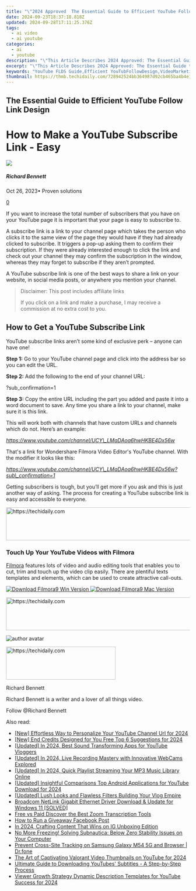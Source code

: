```yaml
---
title: "\"2024 Approved  The Essential Guide to Efficient YouTube Follow Link Design\""
date: 2024-09-23T18:37:18.818Z
updated: 2024-09-28T17:11:25.376Z
tags:
  - ai video
  - ai youtube
categories:
  - ai
  - youtube
description: "\"This Article Describes 2024 Approved: The Essential Guide to Efficient YouTube Follow Link Design\""
excerpt: "\"This Article Describes 2024 Approved: The Essential Guide to Efficient YouTube Follow Link Design\""
keywords: "YouTube FLDS Guide,Efficient YouTubFollowDesign,VideoMarketingFLDS,ContentBoostingYouTube,EngagementEssentialLinks,FLDSEffectiveStrategies,LinkOptimizationForYoutube"
thumbnail: https://thmb.techidaily.com/728942524bb364987d92cb465ba4b4e140c040cafc9935f89ba444801c2e0013.jpg
---
```


## The Essential Guide to Efficient YouTube Follow Link Design

# How to Make a YouTube Subscribe Link - Easy

![](https://images.wondershare.com/filmora/article-images/richard-bennett.jpg)

##### Richard Bennett

 Oct 26, 2023• Proven solutions

[0](#commentsBoxSeoTemplate)

If you want to increase the total number of subscribers that you have on your YouTube page it is important that your page is easy to subscribe to.

A subscribe link is a link to your channel page which takes the person who clicks it to the same view of the page they would have if they had already clicked to subscribe. It triggers a pop-up asking them to confirm their subscription. If they were already interested enough to click the link and check out your channel they may confirm the subscription in the window, whereas they may forget to subscribe if they aren’t prompted.

A YouTube subscribe link is one of the best ways to share a link on your website, in social media posts, or anywhere you mention your channel.

>  Disclaimer: This post includes affiliate links
>
>  If you click on a link and make a purchase, I may receive a commission at no extra cost to you.
>

## How to Get a YouTube Subscribe Link

YouTube subscribe links aren’t some kind of exclusive perk – anyone can have one!

**Step 1:** Go to your YouTube channel page and click into the address bar so you can edit the URL.

**Step 2:** Add the following to the end of your channel URL:

?sub\_confirmation=1

**Step 3:** Copy the entire URL including the part you added and paste it into a word document to save. Any time you share a link to your channel, make sure it is this link.

This will work both with channels that have custom URLs and channels which do not. Here’s an example:

_<https://www.youtube.com/channel/UCY\_LMaDAoa6hwHKBE4Dx56w>_

That's a link for Wondershare Filmora Video Editor's YouTube channel. With the modifier it looks like this:

_<https://www.youtube.com/channel/UCY\_LMaDAoa6hwHKBE4Dx56w?sub\_confirmation=1>_

Getting subscribers is tough, but you’ll get more if you ask and this is just another way of asking. The process for creating a YouTube subscribe link is easy and accessible to everyone.

<!-- affiliate ads begin -->
<a href="https://bluettieu.pxf.io/c/5597632/2141676/17091" target="_top" id="2141676">
  <img src="//a.impactradius-go.com/display-ad/17091-2141676" border="0" alt="https://techidaily.com" width="728" height="90"/>
</a>
<img height="0" width="0" src="https://bluettieu.pxf.io/i/5597632/2141676/17091" style="position:absolute;visibility:hidden;" border="0" />
<!-- affiliate ads end -->

### Touch Up Your YouTube Videos with Filmora

[Filmora](https://tools.techidaily.com/wondershare/filmora/download/) features lots of video and audio editing tools that enables you to cut, trim and touch up the video clip easily. There are plentiful texts templates and elements, which can be used to create attractive call-outs.

[![Download Filmora9 Win Version](https://images.wondershare.com/filmora/guide/download-btn-win.jpg) ](https://tools.techidaily.com/wondershare/filmora/download/) [![Download Filmora9 Mac Version](https://images.wondershare.com/filmora/guide/download-btn-mac.jpg) ](https://tools.techidaily.com/wondershare/filmora/download/)

<!-- affiliate ads begin -->
<a href="https://zebaoaffiliateprogram.pxf.io/c/5597632/2137972/21526" target="_top" id="2137972">
  <img src="//a.impactradius-go.com/display-ad/21526-2137972" border="0" alt="https://techidaily.com" width="728" height="90"/>
</a>
<img height="0" width="0" src="https://zebaoaffiliateprogram.pxf.io/i/5597632/2137972/21526" style="position:absolute;visibility:hidden;" border="0" />
<!-- affiliate ads end -->

![author avatar](https://images.wondershare.com/filmora/article-images/richard-bennett.jpg)

<!-- affiliate ads begin -->
<a href="https://aligracehair.sjv.io/c/5597632/1884017/19272" target="_top" id="1884017">
  <img src="//a.impactradius-go.com/display-ad/19272-1884017" border="0" alt="https://techidaily.com" width="300" height="90"/>
</a>
<img height="0" width="0" src="https://aligracehair.sjv.io/i/5597632/1884017/19272" style="position:absolute;visibility:hidden;" border="0" />
<!-- affiliate ads end -->

Richard Bennett

Richard Bennett is a writer and a lover of all things video.

Follow @Richard Bennett

<ins class="adsbygoogle"
     style="display:block"
     data-ad-format="autorelaxed"
     data-ad-client="ca-pub-7571918770474297"
     data-ad-slot="1223367746"></ins>

<ins class="adsbygoogle"
     style="display:block"
     data-ad-client="ca-pub-7571918770474297"
     data-ad-slot="8358498916"
     data-ad-format="auto"
     data-full-width-responsive="true"></ins>

<span class="atpl-alsoreadstyle">Also read:</span>
<div><ul>
<li><a href="https://facebook-video-footage.techidaily.com/new-effortless-way-to-personalize-your-youtube-channel-url-for-2024/"><u>[New] Effortless Way to Personalize Your YouTube Channel Url for 2024</u></a></li>
<li><a href="https://youtube-tips.techidaily.com/nd-credits-designed-for-you-free-top-6-suggestions-for-2024/"><u>[New] End Credits Designed for You Free Top 6 Suggestions for 2024</u></a></li>
<li><a href="https://youtube-tips.techidaily.com/ed-in-2024-best-sound-transforming-apps-for-youtube-vloggers/"><u>[Updated] In 2024, Best Sound Transforming Apps for YouTube Vloggers</u></a></li>
<li><a href="https://screen-recording.techidaily.com/updated-in-2024-live-recording-mastery-with-innovative-webcams-explored/"><u>[Updated] In 2024, Live Recording Mastery with Innovative WebCams Explored</u></a></li>
<li><a href="https://youtube-tips.techidaily.com/ed-in-2024-quick-playlist-streaming-your-mp3-music-library-online/"><u>[Updated] In 2024, Quick Playlist Streaming Your MP3 Music Library Online</u></a></li>
<li><a href="https://youtube-tips.techidaily.com/ed-insightful-comparisons-top-android-applications-for-youtube-download-for-2024/"><u>[Updated] Insightful Comparisons Top Android Applications for YouTube Download for 2024</u></a></li>
<li><a href="https://youtube-tips.techidaily.com/ed-lush-looks-and-flawless-filters-building-your-vlog-empire/"><u>[Updated] Lush Looks and Flawless Filters Building Your Vlog Empire</u></a></li>
<li><a href="https://hardware-help.techidaily.com/broadcom-netlink-gigabit-ethernet-driver-download-and-update-for-windows-11-solved/"><u>Broadcom NetLink Gigabit Ethernet Driver Download & Update for Windows 11 [SOLVED]</u></a></li>
<li><a href="https://remote-screen-capture.techidaily.com/free-vs-paid-discover-the-best-zoom-transcription-tools/"><u>Free vs Paid Discover the Best Zoom Transcription Tools</u></a></li>
<li><a href="https://extra-resources.techidaily.com/how-to-run-a-giveaway-facebook-post/"><u>How to Run a Giveaway Facebook Post</u></a></li>
<li><a href="https://extra-information.techidaily.com/in-2024-crafting-content-that-wins-on-ig-unboxing-edition/"><u>In 2024, Crafting Content That Wins on IG Unboxing Edition</u></a></li>
<li><a href="https://win-solutions.techidaily.com/no-more-freezing-solving-subnautica-below-zero-stability-issues-on-your-computer/"><u>No More Freezing! Solving Subnautica: Below Zero Stability Issues on Your Computer</u></a></li>
<li><a href="https://fake-location.techidaily.com/prevent-cross-site-tracking-on-samsung-galaxy-m54-5g-and-browser-drfone-by-drfone-virtual-android/"><u>Prevent Cross-Site Tracking on Samsung Galaxy M54 5G and Browser | Dr.fone</u></a></li>
<li><a href="https://youtube-tips.techidaily.com/rt-of-captivating-valorant-video-thumbnails-on-youtube-for-2024/"><u>The Art of Captivating Valorant Video Thumbnails on YouTube for 2024</u></a></li>
<li><a href="https://fox-where.techidaily.com/ultimate-guide-to-downloading-youtubes-subtitles-a-step-by-step-process/"><u>Ultimate Guide to Downloading YouTubes' Subtitles - A Step-by-Step Process</u></a></li>
<li><a href="https://youtube-tips.techidaily.com/r-growth-strategy-dynamic-description-templates-for-youtube-success-for-2024/"><u>Viewer Growth Strategy Dynamic Description Templates for YouTube Success for 2024</u></a></li>
</ul></div>

